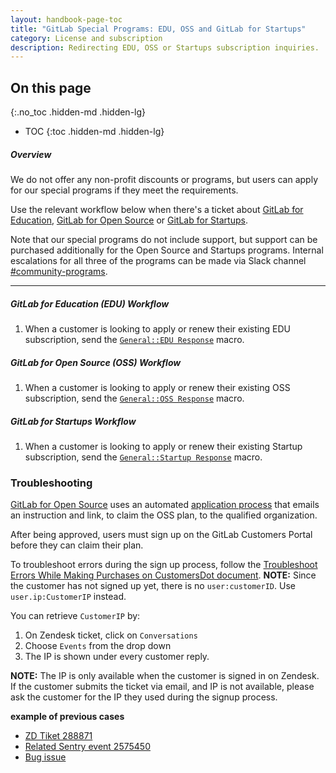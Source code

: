 ```yaml
---
layout: handbook-page-toc
title: "GitLab Special Programs: EDU, OSS and GitLab for Startups"
category: License and subscription
description: Redirecting EDU, OSS or Startups subscription inquiries.
---
```


## On this page
{:.no_toc .hidden-md .hidden-lg}

- TOC
{:toc .hidden-md .hidden-lg}

##### Overview

We do not offer any non-profit discounts or programs, but users can apply for our special programs if they meet the requirements.

Use the relevant workflow below when there's a ticket about [GitLab for Education](https://about.gitlab.com/solutions/education/), [GitLab for Open Source](https://about.gitlab.com/solutions/open-source/) or [GitLab for Startups](https://about.gitlab.com/solutions/startups/).

Note that our special programs do not include support, but support can be purchased additionally for the Open Source and Startups programs. Internal escalations for all three of the programs can be made via Slack channel [#community-programs](https://join.slack.com/share/zt-op8hxhoy-V4TBiVh_r41H6uelJeCPfA).

---

##### GitLab for Education (EDU) Workflow

1. When a customer is looking to apply or renew their existing EDU subscription, send the [`General::EDU Response`](https://gitlab.com/gitlab-com/support/support-ops/zendesk-global/macros/-/blob/master/macros/active/General/EDU%20Response.yaml) macro.

##### GitLab for Open Source (OSS) Workflow

1. When a customer is looking to apply or renew their existing OSS subscription, send the [`General::OSS Response`](https://gitlab.com/gitlab-com/support/support-ops/zendesk-global/macros/-/blob/master/macros/active/General/OSS%20Response.yaml) macro.

##### GitLab for Startups Workflow

1. When a customer is looking to apply or renew their existing Startup subscription, send the [`General::Startup Response`](https://gitlab.com/gitlab-com/support/support-ops/zendesk-global/macros/-/blob/master/macros/active/General/Startup%20Response.yaml) macro.


### Troubleshooting

[GitLab for Open Source](https://about.gitlab.com/solutions/open-source/) uses an automated [application process](https://about.gitlab.com/solutions/open-source/join/) that emails an instruction and link, to claim the OSS plan, to the qualified organization.

After being approved, users must sign up on the GitLab Customers Portal before they can claim their plan.

To troubleshoot errors during the sign up process, follow the [Troubleshoot Errors While Making Purchases on CustomersDot document](/handbook/support/license-and-renewals/workflows/customersdot/troubleshoot_errors_while_making_purchases.html#getting-error-message-from-sentry). **NOTE:** Since the customer has not signed up yet, there is no `user:customerID`. Use `user.ip:CustomerIP` instead.

You can retrieve `CustomerIP` by:

1. On Zendesk ticket, click on `Conversations`
1. Choose `Events` from the drop down
1. The IP is shown under every customer reply.

**NOTE:** The IP is only available when the customer is signed in on Zendesk. If the customer submits the ticket via email, and IP is not available, please ask the customer for the IP they used during the signup process.

**example of previous cases**

- [ZD Tiket 288871](https://gitlab.zendesk.com/agent/tickets/288871)
- [Related Sentry event 2575450](https://sentry.gitlab.net/gitlab/customersgitlabcom/issues/2575450/events/40335146/)
- [Bug issue](https://gitlab.com/gitlab-org/customers-gitlab-com/-/issues/4288)

